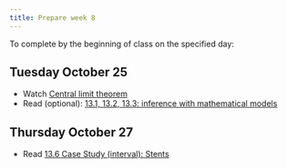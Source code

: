 ```yaml
---
title: Prepare week 8
---
```


To complete by the beginning of class on the specified day:

## Tuesday October 25

- Watch [Central limit theorem](https://warpwire.duke.edu/w/Vw4GAA/)
- Read (optional): [13.1, 13.2, 13.3: inference with mathematical models](https://openintro-ims.netlify.app/index.html)

## Thursday October 27

- Read [13.6 Case Study (interval): Stents](https://openintro-ims.netlify.app/index.html)